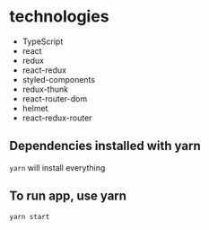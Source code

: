 # technologies

- TypeScript
- react
- redux
- react-redux
- styled-components
- redux-thunk
- react-router-dom
- helmet
- react-redux-router

## Dependencies installed with yarn

`yarn` will install everything

## To run app, use yarn

`yarn start`
